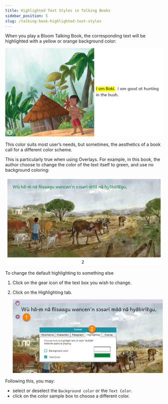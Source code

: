 ```yaml
---
title: Highlighted Text Styles in Talking Books
sidebar_position: 5
slug: /talking-book-highlighted-text-styles
---
```




When you play a Bloom Talking Book, the corresponding text will be highlighted with a yellow or orange background color:


![](./talking-book-highlighted-text-styles.e5ef93c5-0c6e-4cbb-8174-4ae4a854ca18.png)


This color suits most user’s needs, but sometimes, the aesthetics of a book call for a different color scheme.


This is particularly true when using Overlays. For example, in this book, the author choose to change the color of the text itself to green, and use no background coloring:


![](./talking-book-highlighted-text-styles.30a34373-a31a-40fd-a0ac-7ac7cc7e525f.png)


To change the default highlighting to something else

1. Click on the gear icon of the text box you wish to change.
2. Click on the Highlighting tab.

	![](./talking-book-highlighted-text-styles.d01757e5-3a06-45d1-b792-55f2bf41cd9b.png)


Following this, you may:

- select or deselect the `Background color` or the `Text Color`.
- click on the color sample box to choose a different color.
